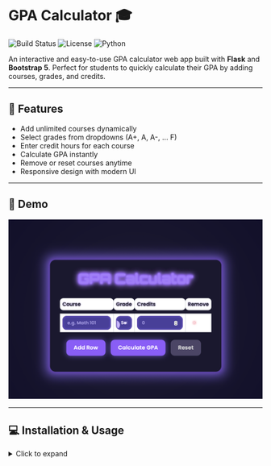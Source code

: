 # GPA Calculator 🎓

![Build Status](https://img.shields.io/badge/build-passing-brightgreen) ![License](https://img.shields.io/badge/license-MIT-blue) ![Python](https://img.shields.io/badge/python-3.10+-blue)

An interactive and easy-to-use GPA calculator web app built with **Flask** and **Bootstrap 5**. Perfect for students to quickly calculate their GPA by adding courses, grades, and credits.

---

## 🚀 Features

- Add unlimited courses dynamically  
- Select grades from dropdowns (A+, A, A-, … F)  
- Enter credit hours for each course  
- Calculate GPA instantly  
- Remove or reset courses anytime  
- Responsive design with modern UI  

---

## 📸 Demo

![Demo GIF](/images/demp.gif)


---

## 💻 Installation & Usage

<details>
<summary>Click to expand</summary>

1. Clone the repo:
   ```bash
   git clone git@github.com:ilyazio35/gpa-calculator.git
   cd gpa-calculator

🛠️ Technologies Used
	•	Python 3.10+
	•	Flask
	•	HTML5 & CSS3
	•	Bootstrap 5
	•	JavaScript

⸻

🤝 Contributing

Contributions are welcome! Please open an issue or submit a pull request for any improvements.

⸻

📄 License

This project is licensed under the MIT License. See the LICENSE file for details.

⸻

Made with ❤️ by ilyazio35
